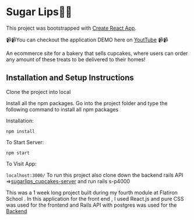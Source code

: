 # Sugar Lips💋🧁


This project was bootstrapped with [Create React App](https://github.com/facebook/create-react-app).


📹📹You can checkout the application DEMO here on [YoutTube](https://www.youtube.com/watch?v=J1_E9mqnAM8&t=44s) 📹📹

An ecommerce site for a bakery that sells cupcakes, where  users can order any amount of these treats to be delivered to their homes!
## Installation and Setup Instructions
Clone the project into local

Install all the npm packages. Go into the project folder and type the following command to install all npm packages
 
Installation:

`npm install`   

To Start Server:

`npm start`  

To Visit App:

`localhost:3000/`
To run this project also clone down the backend rails API =>[sugarlips_cupcakes-server](https://github.com/diana2341/mod4-sugarlips_cupcakes-server) and run rails s-p4000

This was a 1 week long project built during my fourth module at Flatiron School . In this application for the front end , I used React.js  and pure CSS was used for the frontend and Rails API with postgres was used for the [Backend](https://github.com/diana2341/mod4-sugarlips_cupcakes-server)



